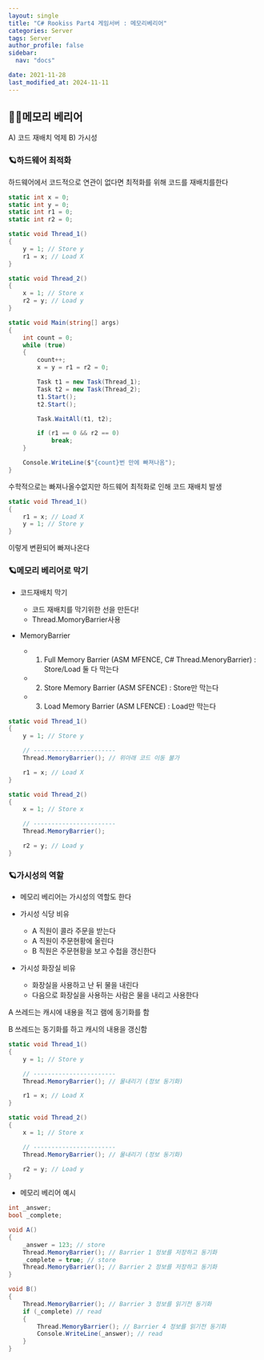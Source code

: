 ```yaml
---
layout: single
title: "C# Rookiss Part4 게임서버 : 메모리베리어"
categories: Server
tags: Server
author_profile: false
sidebar:
  nav: "docs"

date: 2021-11-28
last_modified_at: 2024-11-11
---
```


## 🙇‍♀️메모리 베리어

A) 코드 재배치 억제
B) 가시성



### 🪐하드웨어 최적화

하드웨어에서 코드적으로 연관이 없다면 최적화를 위해 코드를 재배치를한다


```cs
static int x = 0;
static int y = 0;
static int r1 = 0;
static int r2 = 0;

static void Thread_1()
{
    y = 1; // Store y
    r1 = x; // Load X
}

static void Thread_2()
{
    x = 1; // Store x
    r2 = y; // Load y
}

static void Main(string[] args)
{
    int count = 0;
    while (true)
    {
        count++;
        x = y = r1 = r2 = 0;

        Task t1 = new Task(Thread_1);
        Task t2 = new Task(Thread_2);
        t1.Start();
        t2.Start();

        Task.WaitAll(t1, t2);

        if (r1 == 0 && r2 == 0)
            break;
    }

    Console.WriteLine($"{count}번 만에 빠져나옴");
}
```

수학적으로는 빠져나올수없지만 하드웨어 최적화로 인해 코드 재배치 발생

```cs
static void Thread_1()
{
    r1 = x; // Load X
    y = 1; // Store y
}
```

이렇게 변환되어 빠져나온다


### 🪐메모리 베리어로 막기

* 코드재배치 막기
  * 코드 재배치를 막기위한 선을 만든다!
  * Thread.MomoryBarrier사용

* MemoryBarrier
  * 1) Full Memory Barrier (ASM MFENCE, C# Thread.MenoryBarrier) : Store/Load 둘 다 막는다
  * 2) Store Memory Barrier (ASM SFENCE) : Store만 막는다
  * 3) Load Memory Barrier (ASM LFENCE) : Load만 막는다

```cs
static void Thread_1()
{
    y = 1; // Store y

    // -----------------------
    Thread.MemoryBarrier(); // 위아래 코드 이동 불가

    r1 = x; // Load X
}

static void Thread_2()
{
    x = 1; // Store x

    // -----------------------
    Thread.MemoryBarrier();

    r2 = y; // Load y
}
```

### 🪐가시성의 역할

* 메모리 베리어는 가시성의 역할도 한다

* 가시성 식당 비유
  * A 직원이 콜라 주문을 받는다
  * A 직원이 주문현황에 올린다
  * B 직원은 주문현황을 보고 수첩을 갱신한다

* 가시성 화장실 비유
  * 화장실을 사용하고 난 뒤 물을 내린다
  * 다음으로 화장실을 사용하는 사람은 물을 내리고 사용한다

A 쓰레드는 캐시에 내용을 적고 램에 동기화를 함

B 쓰레드는 동기화를 하고 캐시의 내용을 갱신함

```cs
static void Thread_1()
{
    y = 1; // Store y

    // -----------------------
    Thread.MemoryBarrier(); // 물내리기 (정보 동기화)

    r1 = x; // Load X
}

static void Thread_2()
{
    x = 1; // Store x

    // -----------------------
    Thread.MemoryBarrier(); // 물내리기 (정보 동기화)

    r2 = y; // Load y
}
```

* 메모리 베리어 예시

```cs
int _answer;
bool _complete;

void A()
{
    _answer = 123; // store
    Thread.MemoryBarrier(); // Barrier 1 정보를 저장하고 동기화
    _complete = true; // store
    Thread.MemoryBarrier(); // Barrier 2 정보를 저장하고 동기화
}

void B()
{
    Thread.MemoryBarrier(); // Barrier 3 정보를 읽기전 동기화
    if (_complete) // read
    {
        Thread.MemoryBarrier(); // Barrier 4 정보를 읽기전 동기화
        Console.WriteLine(_answer); // read
    }
}
```





